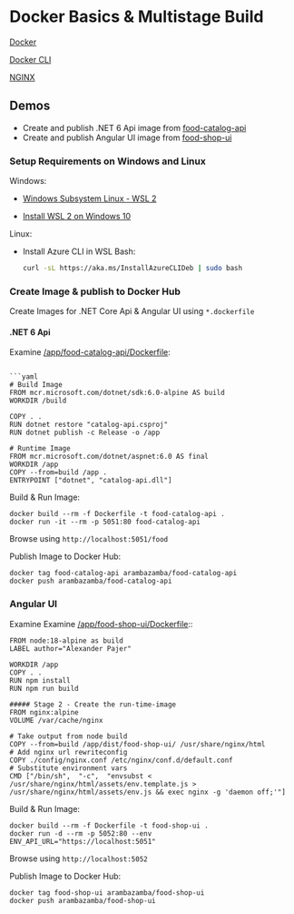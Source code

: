 # Docker Basics & Multistage Build

[Docker](https://www.docker.com/products/docker-desktop)

[Docker CLI](https://docs.docker.com/engine/reference/commandline/cli/)

[NGINX](https://www.nginx.com/)

## Demos

- Create and publish .NET 6 Api image from [food-catalog-api](/app/food-catalog-api/)
- Create and publish Angular UI image from [food-shop-ui](/app/food-shop-ui/)

### Setup Requirements on Windows and Linux

Windows:

- [Windows Subsystem Linux - WSL 2](https://docs.microsoft.com/en-us/windows/wsl/wsl2-about)

- [Install WSL 2 on Windows 10](https://pureinfotech.com/install-windows-subsystem-linux-2-windows-10/)

Linux:

- Install Azure CLI in WSL Bash:

    ```bash
    curl -sL https://aka.ms/InstallAzureCLIDeb | sudo bash
    ```

### Create Image & publish to Docker Hub

Create Images for .NET Core Api & Angular UI using `*.dockerfile`

#### .NET 6 Api

Examine [/app/food-catalog-api/Dockerfile](/app/food-catalog-api/Dockerfile):

```docker

```yaml
# Build Image
FROM mcr.microsoft.com/dotnet/sdk:6.0-alpine AS build
WORKDIR /build

COPY . .
RUN dotnet restore "catalog-api.csproj"
RUN dotnet publish -c Release -o /app

# Runtime Image
FROM mcr.microsoft.com/dotnet/aspnet:6.0 AS final
WORKDIR /app
COPY --from=build /app .
ENTRYPOINT ["dotnet", "catalog-api.dll"]
```

Build & Run Image:

```
docker build --rm -f Dockerfile -t food-catalog-api .
docker run -it --rm -p 5051:80 food-catalog-api
```

Browse using `http://localhost:5051/food`

Publish Image to Docker Hub:

```
docker tag food-catalog-api arambazamba/food-catalog-api
docker push arambazamba/food-catalog-api
```

### Angular UI

Examine Examine [/app/food-shop-ui/Dockerfile](/app/food-shop-ui/Dockerfile)::

```docker
FROM node:18-alpine as build
LABEL author="Alexander Pajer"

WORKDIR /app
COPY . .
RUN npm install
RUN npm run build

##### Stage 2 - Create the run-time-image
FROM nginx:alpine
VOLUME /var/cache/nginx

# Take output from node build
COPY --from=build /app/dist/food-shop-ui/ /usr/share/nginx/html
# Add nginx url rewriteconfig
COPY ./config/nginx.conf /etc/nginx/conf.d/default.conf
# Substitute environment vars
CMD ["/bin/sh",  "-c",  "envsubst < /usr/share/nginx/html/assets/env.template.js > /usr/share/nginx/html/assets/env.js && exec nginx -g 'daemon off;'"]
```

Build & Run Image:

```
docker build --rm -f Dockerfile -t food-shop-ui .
docker run -d --rm -p 5052:80 --env ENV_API_URL="https://localhost:5051" 
```

Browse using `http://localhost:5052`

Publish Image to Docker Hub:

```
docker tag food-shop-ui arambazamba/food-shop-ui
docker push arambazamba/food-shop-ui
```